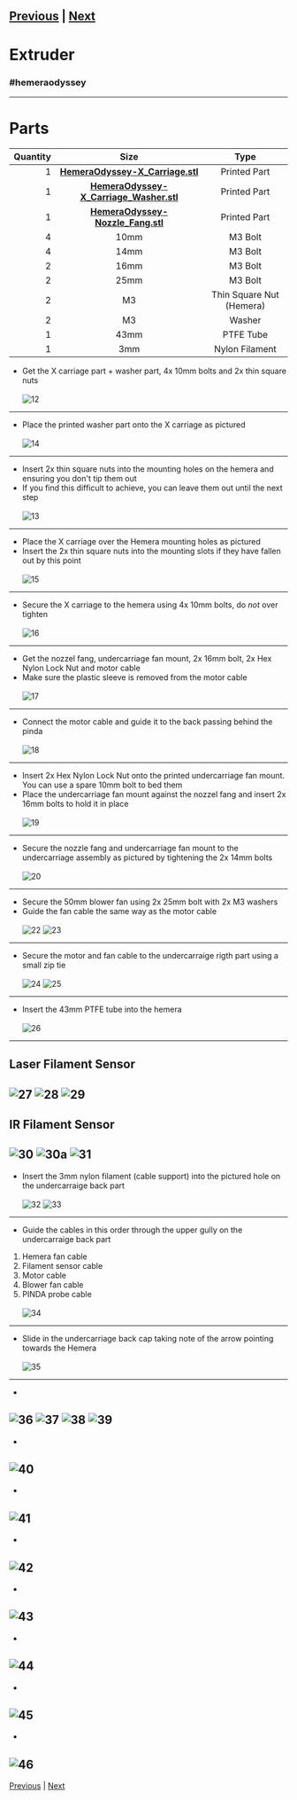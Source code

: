 [Previous](06_Undercarriage.md) | [Next](08_Printer_Assembly.md)  
---
# Extruder
### #hemeraodyssey
---
# Parts  
|Quantity|Size|Type|
|---:|:---:|:---:|
|1|[**HemeraOdyssey-X_Carriage.stl**](../HemeraOdyssey_STLs_BETA/HemeraOdyssey-X_Carriage.stl)|Printed Part|
|1|[**HemeraOdyssey-X_Carriage_Washer.stl**](../HemeraOdyssey_STLs_BETA/HemeraOdyssey-X_Carriage_Washer.stl)|Printed Part|
|1|[**HemeraOdyssey-Nozzle_Fang.stl**](../HemeraOdyssey_STLs_BETA/HemeraOdyssey-Nozzle_Fang.stl)|Printed Part|
|4|10mm|M3 Bolt|
|4|14mm|M3 Bolt|
|2|16mm|M3 Bolt|
|2|25mm|M3 Bolt|
|2|M3|Thin Square Nut (Hemera)|
|2|M3|Washer|
|1|43mm|PTFE Tube|
|1|3mm|Nylon Filament|
* Get the X carriage part + washer part, 4x 10mm bolts and 2x thin square nuts<br>  
![12](../img/Extruder_Assembly/12.jpg)
---
* Place the printed washer part onto the X carriage as pictured<br>  
![14](../img/Extruder_Assembly/14.jpg)
---
* Insert 2x thin square nuts into the mounting holes on the hemera and ensuring you don't tip them out
* If you find this difficult to achieve, you can leave them out until the next step<br>  
![13](../img/Extruder_Assembly/13.jpg)
---
* Place the X carriage over the Hemera mounting holes as pictured
* Insert the 2x thin square nuts into the mounting slots if they have fallen out by this point<br>  
![15](../img/Extruder_Assembly/15.jpg)
---
* Secure the X carriage to the hemera using 4x 10mm bolts, do *not* over tighten<br>  
![16](../img/Extruder_Assembly/16.jpg)
---
* Get the nozzel fang, undercarriage fan mount, 2x 16mm bolt, 2x Hex Nylon Lock Nut and motor cable
* Make sure the plastic sleeve is removed from the motor cable<br>  
![17](../img/Extruder_Assembly/17.jpg)
---
* Connect the motor cable and guide it to the back passing behind the pinda<br>  
![18](../img/Extruder_Assembly/18.jpg)
---
* Insert 2x Hex Nylon Lock Nut onto the printed undercarriage fan mount. You can use a spare 10mm bolt to bed them
* Place the undercarriage fan mount against the nozzel fang and insert 2x 16mm bolts to hold it in place<br>  
![19](../img/Extruder_Assembly/19.jpg)
---
* Secure the nozzle fang and undercarriage fan mount to the undercarriage assembly as pictured by tightening the 2x 14mm bolts<br>  
![20](../img/Extruder_Assembly/20.jpg)
---
* Secure the 50mm blower fan using 2x 25mm bolt with 2x M3 washers
* Guide the fan cable the same way as the motor cable<br>  
![22](../img/Extruder_Assembly/22.jpg)
![23](../img/Extruder_Assembly/23.jpg)
---
* Secure the motor and fan cable to the undercarraige rigth part using a small zip tie<br>  
![24](../img/Extruder_Assembly/24.jpg)
![25](../img/Extruder_Assembly/25.jpg)
---
* Insert the 43mm PTFE tube into the hemera<br>  
![26](../img/Extruder_Assembly/26.jpg)
---
## Laser Filament Sensor  
![27](../img/Extruder_Assembly/27.jpg)
![28](../img/Extruder_Assembly/28.jpg) 
![29](../img/Extruder_Assembly/29.jpg)
---
## IR Filament Sensor
![30](../img/Extruder_Assembly/30.jpg)
![30a](../img/Extruder_Assembly/30a.jpg)
![31](../img/Extruder_Assembly/31.jpg)
---
* Insert the 3mm nylon filament (cable support) into the pictured hole on the undercarraige back part<br>  
![32](../img/Extruder_Assembly/32.jpg)
![33](../img/Extruder_Assembly/33.jpg)
---
* Guide the cables in this order through the upper gully on the undercarraige back part
1. Hemera fan cable
2. Filament sensor cable
3. Motor cable
4. Blower fan cable
5. PINDA probe cable<br>  
![34](../img/Extruder_Assembly/34.jpg)
---
* Slide in the undercarriage back cap taking note of the arrow pointing towards the Hemera<br>  
![35](../img/Extruder_Assembly/35.jpg)
---
* <br>  
![36](../img/Extruder_Assembly/36.jpg) 
![37](../img/Extruder_Assembly/37.jpg) 
![38](../img/Extruder_Assembly/38.jpg)
![39](../img/Extruder_Assembly/39.jpg)
---
* <br>  
![40](../img/Extruder_Assembly/40.jpg)
---
* <br>  
![41](../img/Extruder_Assembly/41.jpg)
---
* <br>  
![42](../img/Extruder_Assembly/42.jpg)
---
* <br>  
![43](../img/Extruder_Assembly/43.jpg)
---
* <br>  
![44](../img/Extruder_Assembly/44.jpg)
---
* <br>  
![45](../img/Extruder_Assembly/45.jpg)
---
* <br>  
![46](../img/Extruder_Assembly/46.jpg)
---
[Previous](06_Undercarriage.md) | [Next](08_Printer_Assembly.md)   